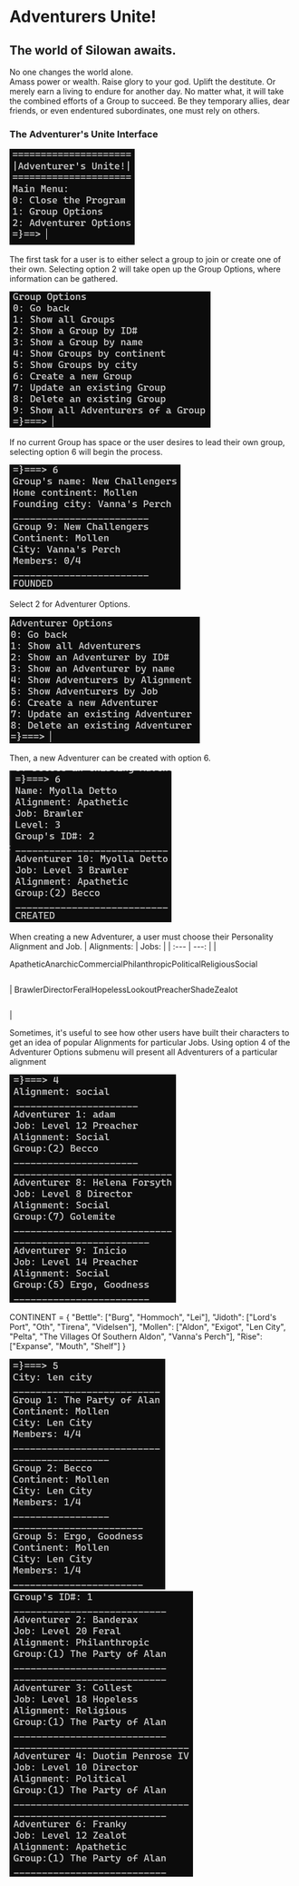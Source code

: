 # Adventurers Unite!
## The world of Silowan awaits.

No one changes the world alone.  
Amass power or wealth.  Raise glory to your god.  Uplift the destitute.  Or merely earn a living to endure for another day.
No matter what, it will take the combined efforts of a Group to succeed.  Be they temporary allies, dear friends, or even endentured subordinates, one must rely on others.

### The Adventurer's Unite Interface
![Main Menu](images/Main%20Menu.png)

The first task for a user is to either select a group to join or create one of their own. Selecting option 2 will take open up the Group Options, where information can be gathered.

![Group Options](images/Group%20Options.png)

If no current Group has space or the user desires to lead their own group, selecting option 6 will begin the process.

![Create a Group](images/Group%20Create.png)

Select 2 for Adventurer Options.

![Adventurer Options](images/Adventurer%20Options.png)

Then, a new Adventurer can be created with option 6.

![Create an Adventurer](images/Adventurer%20Create.png)

When creating a new Adventurer, a user must choose their Personality Alignment and Job.
| Alignments: | Jobs: |
| :---      |      ---: |
|<table><tr>Apathetic</tr><tr>Anarchic</tr><tr>Commercial</tr><tr>Philanthropic</tr><tr>Political</tr><tr>Religious</tr><tr>Social</tr></table> | <table><tr>Brawler</tr><tr>Director</tr><tr>Feral</tr><tr>Hopeless</tr><tr>Lookout</tr><tr>Preacher</tr><tr>Shade</tr><tr>Zealot</tr></table> |

Sometimes, it's useful to see how other users have built their characters to get an idea of popular Alignments for particular Jobs.  Using option 4 of the Adventurer Options submenu will present all Adventurers of a particular alignment

![Adventurer by Alignment](images/Adventurer%20by%20Alignment.png)

CONTINENT = {
    "Bettle": ["Burg", "Hommoch", "Lei"],
    "Jidoth": ["Lord's Port", "Oth", "Tirena", "Videlsen"],
    "Mollen": ["Aldon", "Exigot", "Len City", "Pelta", "The Villages Of Southern Aldon", "Vanna's Perch"],
    "Rise": ["Expanse", "Mouth", "Shelf"]
}


![Group by City](images/Group%20by%20City.png)
![Group Members](images/Group%20Members%20by%20Group%20ID.png)
